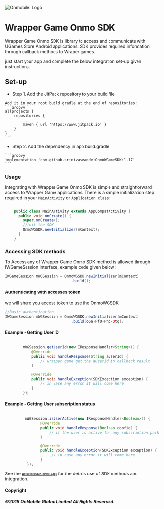 ![Onmobile: Logo](http://t0.gstatic.com/images?q=tbn:ANd9GcQ7a6C5baa2f_3KA2zVpouH29tMGgRfcCn1PGuubySgbFbKuMxg)

# Wrapper Game Onmo SDK

Wrapper Game Onmo SDK is library to access and communicate with UGames Store Android applications.
SDK provides required information through callback methods to Wraper games.

just start your app and complete the below integration set-up given instructions.


## Set-up


 *   Step 1. Add the JitPack repository to your build file

    Add it in your root build.gradle at the end of repositories:
    ```groovy
    allprojects {
        repositories {
            ...
            maven { url 'https://www.jitpack.io' }
        }
    }
    ```


 *   Step 2. Add the dependency in app build.gradle

    ```groovy
    implementation 'com.github.srinivasvadde:OnmoWGameSDK:1.17'
    ```


### Usage

 Integrating with Wrapper Game Onmo SDK is simple and straightforward access to Wrapper Game applications.
There is a simple initialization step required in your `MainActivity` or `Application class`:

```java

    public class MainActivity extends AppCompatActivity {
      public void onCreate() {
        super.onCreate();
        //init the SDK
        OnmoWGSDK.newInitializer(mContext);
      }
    }
```

### Accessing SDK methods
To Access any of Wrapper Game Onmo SDK method is allowed through IWGameSession interface, example code given below :

```java
IWGameSession mWGSession = OnmoWGSDK.newInitializer(mContext)
                              .build();
```


#### Authenticating with accesses token

we will share you access token to use the OnmoWGSDK

```java
//Basic authentication
IWGameSession mWGSession = OnmoWGSDK.newInitializer(mContext)
                              .build(o6a-PfU-Phc-3tq);
```

#### Example - Getting User ID

```java

        mWGSession.getUserId(new IResponseHandler<String>() {
            @Override
            public void handleResponse(String aUserId) {
                // wrapper game get the aUserId in callback result
            }

            @Override
            public void handleException(SDKException exception) {
                // in case any error it will come here
            }
        });

```

#### Example - Getting User subscription status

```java

         mWGSession.isUserActive(new IResponseHandler<Boolean>() {
                @Override
                public void handleResponse(Boolean config) {
                    // if the user is active for any subscription pack will return true other wise false.
                }

                @Override
                public void handleException(SDKException exception) {
                     // in case any error it will come here
                }
          });

```



See the [`WGOnmoSDKDemoApp`](https://github.com/srinivasvadde/WGOnmoSDKDemoApp) for the details use of SDK methods and integration.



#### Copyright

##### ©2018 OnMobile Global Limited All Rights Reserved.